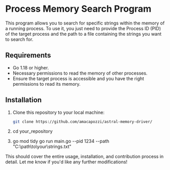 # Process Memory Search Program

This program allows you to search for specific strings within the memory of a running process. To use it, you just need to provide the Process ID (PID) of the target process and the path to a file containing the strings you want to search for.

## Requirements

- Go 1.18 or higher.
- Necessary permissions to read the memory of other processes.
- Ensure the target process is accessible and you have the right permissions to read its memory.

## Installation

1. Clone this repository to your local machine:

   ```bash
   git clone https://github.com/amacapozzi/astral-memory-driver/
   
2. cd your_repository
3. go mod tidy
go run main.go --pid 1234 --path "C:\path\to\your\strings.txt"

This should cover the entire usage, installation, and contribution process in detail. Let me know if you'd like any further modifications!
